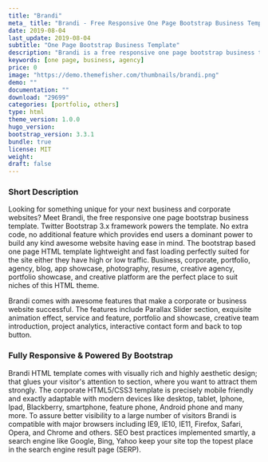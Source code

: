 ```yaml
---
title: "Brandi"
meta_ title: "Brandi - Free Responsive One Page Bootstrap Business Template"
date: 2019-08-04
last_update: 2019-08-04
subtitle: "One Page Bootstrap Business Template"
description: "Brandi is a free responsive one page bootstrap business template"
keywords: [one page, business, agency]
price: 0
image: "https://demo.themefisher.com/thumbnails/brandi.png"
demo: ""
documentation: ""
download: "29699"
categories: [portfolio, others]
type: html
theme_version: 1.0.0
hugo_version:
bootstrap_version: 3.3.1
bundle: true
license: MIT
weight:
draft: false
---
```


### Short Description

Looking for something unique for your next business and corporate websites? Meet Brandi, the free responsive one page bootstrap business template. Twitter Bootstrap 3.x framework powers the template. No extra code, no additional feature which provides end users a dominant power to build any kind awesome website having ease in mind. The bootstrap based one page HTML template lightweight and fast loading perfectly suited for the site either they have high or low traffic. Business, corporate, portfolio, agency, blog, app showcase, photography, resume, creative agency, portfolio showcase, and creative platform are the perfect place to suit niches of this HTML theme.

Brandi comes with awesome features that make a corporate or business website successful. The features include Parallax Slider section, exquisite animation effect, service and feature, portfolio and showcase, creative team introduction, project analytics, interactive contact form and back to top button.

### Fully Responsive & Powered By Bootstrap

Brandi HTML template comes with visually rich and highly aesthetic design; that glues your visitor's attention to section, where you want to attract them strongly. The corporate HTML5/CSS3 template is precisely mobile friendly and exactly adaptable with modern devices like desktop, tablet, Iphone, Ipad, Blackberry, smartphone, feature phone, Android phone and many more. To assure better visibility to a large number of visitors Brandi is compatible with major browsers including IE9, IE10, IE11, Firefox, Safari, Opera, and Chrome and others. SEO best practices implemented smartly, a search engine like Google, Bing, Yahoo keep your site top the topest place in the search engine result page (SERP).
